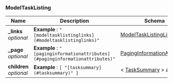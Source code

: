 
<a name="modeltasklisting"></a>
### ModelTaskListing

|Name|Description|Schema|
|---|---|---|
|**_links**  <br>*optional*|**Example** : `"[modeltasklistinglinks](#modeltasklistinglinks)"`|[ModelTaskListingLinks](ModelTaskListingLinks.md#modeltasklistinglinks)|
|**_page**  <br>*optional*|**Example** : `"[paginginformationattributes](#paginginformationattributes)"`|[PagingInformationAttributes](PagingInformationAttributes.md#paginginformationattributes)|
|**children**  <br>*optional*|**Example** : `[ "[tasksummary](#tasksummary)" ]`|< [TaskSummary](TaskSummary.md#tasksummary) > array|



